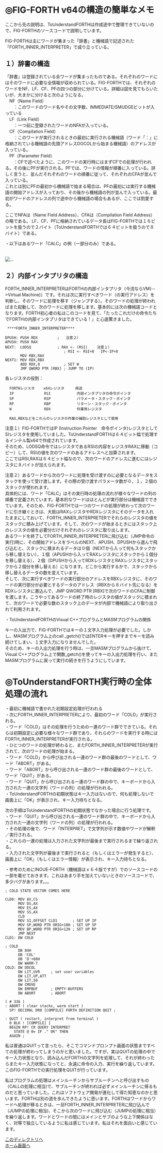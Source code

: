 # ◎FIG-FORTH v64の構造の簡単なメモ  
ここから先の説明は、ToUnderstandFORTHは作成途中で整理できていないので、FIG-FORTHのソースコードで説明しています。  
  
FIG-FORTHは主にワードが集まった「辞書」と機械語で記述された「FORTH_INNER_INTERPRETER」で成り立っている。  
  
## １）辞書の構造  
「辞書」は登録されている全ワードが集まったものである。それぞれのワードにはそのワードに必要な全情報が収められている。FIG-FORTHでは、それぞれのワードをNF、LF、CF、PFの四つの部分に分けている。詳細は図を見てもらいたいが、大まかに分けると次のようになる。  
　NF（Name Field）  
　　：このワードのワード名やその文字数、IMMEDIATE/SMUDGEビットが入っている  
　LF（Link Field）  
　　：一つ前に登録されたワードのNFAが入っている。  
　CF（Compilation Field）  
　　：このワードが実行されるときの最初に実行される機械語（ワード「：」に格納されている機械語の先頭アドレスDOCOLから始まる機械語）のアドレスが入っている。  
　PF（Parameter Field）  
　　：CFで述べたように、このワードの実行時にはまずCFでの処理が行われる。その後にPFが実行される。PFでは、ワードの情報が順番に入っている。詳しく言うと、並んだそれぞれのワードの順番に従って、それぞれのCFAが並んで入っている。  
これとは別にPFの最初から機械語で始まる場合は、PFの最初には実行する機械語の開始アドレスが入っており、その後から機械語の列が並んで入っている。最初がワードのアドレスの列で途中から機械語の場合もあるが、ここでは割愛する。  
  
ここでNFAは（Name Field Address）、CFAは（Compilation Field Address）の略である。
LF、CF、PFに格納されているデータ長はFIG-FORTHでは１６ビットを扱うので２バイト（ToUnderstandFORTHでは６４ビットを扱うので８バイト）である。  
  
  
  
・以下はあるワード「CALC」の例（一部分のみ）である。  
  
　  
![ ... ](/JPN/Documents/03_01_v0.20.01_JPN/NFR.png)  
  
  
## ２）内部インタプリタの構造  
FORTH_INNER_INTERPRETERはFORTHの内部インタプリタ（今流ならVM(-->Virtual Machine)）です。それは次に実行すべきワード（の実行アドレス）を判断し、そのワードに処理を移す（ジャンプする）。そのワードの処理が終わればまた起動して、次のワードに処理を移します。基本的には次の機械語コードとなります。FORTH初心者の私はこのコードを見て、「たったこれだけの命令たちでFORTHの内部インタプリタはできている！」と心底驚きました。  
  
```  
 ****FORTH_INNER_INTERPRETER****  
  
DPUSH: PUSH RDX         ;   注意２）  
APUSH: PUSH RAX  
NEXT:  LODSQ            ; RAX <- (RSI) 　　注意１）  
                           ; RSI <- RSI+8   IP<-IP+8  
       MOV RBX,RAX  
NEXT1: MOV RDX,RBX  
       ADD RDX,8           ; SET W  
       JMP QWORD PTR [RBX] ; JUMP TO (IP)  
```  
  
各レジスタの役割：  
```  
  FORTHレジスタ    x64レジスタ　　　用途  
  IP              RSI            内部インタプリタの命令ポインタ  
  SP              RSP            パラメータ・スタック・ポインタ  
  RP              RBP            リターン・スタック・ポインタ  
  W               RDX            作業用レジスタ  
 ```   
      RAX,RBXなどをこれらのレジスタの作業の補助レジスタとして使用  　
  
  
注意１）FIG-FORTHではIP (Instruction Pointer　命令ポインタ)レジスタとしてSIレジスタを使用していました。ToUnderstandFORTHは６４ビット幅で処理するインテル製x64で作成されています。  
そのため、LODSQ命令ではレジスタであるRSIの内容をレジスタRAXに移動（コピー）して、RSIの値を次のワードのあるアドレスへと加算されます。  
ここではRSI,RAXは６４ビット幅なので、次のワードのアドレスに進むにはレジスタに８バイトが加えられます。  
  
注意２）あるワードから次のワードに処理を受け渡すのに必要となるデータをスタックを使って受け渡します。その際の受け渡すパラメータ数が０，１，２個のスタックが使われます。  
具体的には、ワード「CALC」はその実行時の処理の流れが様々なワードの列の順番で定義されています。基本的なワードはほとんどが実行部分は機械語でできています。そのため、FIG-FORTHでは一つのワードの処理が終わって次のワードに引き継ぐときは、大抵はRAXレジスタやRDXレジスタにそのデータを入れたままにしておいて、FORTH_INNER_INTERPRETERでそれらのレジスタの値をスタックに積み上げています。そして、次のワードが始まるときにはスタック上のレジスタの値を必要分だけそれぞれのレジスタに取り出します。  
あるワードを終了してFORTH_INNER_INTERPRETERに飛び込む（JMP命令の実行)時に、その開始アドレスをラベルのNEXT、APUSH、DPUSHから選んで飛び込むと、スタックに積まれるデータは０個（NEXTから入って何もスタックから移し替えない），１個（APUSHから入ってRAXレジスタにスタックから１個分を移し替える），２個（DPUSHから入ってRDXレジスタとRAXレジスタにスタックから２個分を移し替える）になります。どこから実行するかで、スタックから移し替えるデータの数を変えています。  
そして、次に実行すべきワードの実行部分のアドレスをRBXレジスタに、そのワードの実行部分が必要とするデータのアドレス（RBXから８バイト先になる）をRDXレジスタに書込んで、JMP QWORD PTR [RBX]で次のワードのCFAに制御を渡します。こうやってあるワードの終了時のレジスタの値がスタックに積まれて、次のワードで必要な数のスタック上のデータが内部で機械語により取り出されて利用されます。  
  
  
・ToUnderstandFORTHのVisual C++プログラムとMASMプログラムの関係  
  
キーの入出力で、FIG-FORTHではキーの１文字入力処理が必要でした。しかし、MASMプログラム上のcall _getch()ではENTERキーを押すまでキーを読み続けてしまい、１文字入力になりませんでした。  
そのため、キーの入出力処理を行う時は、一旦MASMプログラムから抜けて、Visual C++プログラム上で関数_getch()を使ってキーの入出力処理を行い、またMASMプログラムに戻って実行の続きを行うようにしています。  
  
  
# ◎ToUnderstandFORTH実行時の全体処理の流れ  
  
・最初に機械語で書かれた初期設定処理が行われる  
・次にFORTH_INNER_INTERPRETERにより、最初のワード「COLD」が実行される。  
・ワード「COLD」はその処理を行うための一連のワード群でできている。それらは初期設定に必要な様々なワード群であり、それらのワードを実行する時にはFORTH_INNER_INTERPRETERが実行される。  
・ひとつのワードの処理が終わると、またFORTH_INNER_INTERPRETERが実行されて、次のワードの処理が始まる。  
・ワード「COLD」から呼び出される一連のワード群の最後のワードとして、ワード「ABORT」がある。  
・ワード「ABORT」から呼び出される一連のワード群の最後のワードとして、ワード「QUIT」がある。  
・ワード「QUIT」から呼び出される一連のワード群の中で、キーボードから入力された一連の文字列（ワードの列）の処理が行われる。  
・ToUnderstandFORTHの初期状態はキー入力はないので、何も処理しないで画面上に「OK」が表示され、キー入力待ちとなる。  
  
次の手順はToUnderstandFORTHの初期状態でなかった場合に行う処理です。  
・ワード「QUIT」から呼び出される一連のワード群の中で、キーボードから入力された一連の文字列（ワードの列）の処理が行われる。  
・その処理の後で、ワード「INTERPRET」で文字列が示す数値やワードが解釈／実行される。  
・これらの一連の処理は入力された文字列が最後まで実行されるまで繰り返される。  
・入力された文字列が最後まで実行されると（もしくはエラーが発生すると）、画面上に「OK」（もしくはエラー情報）が表示され、キー入力待ちとなる。  
  
  
・参考のためにINOUE-FORTH（機械語はｘ６４版ですが）でのソースコードの一部を載せておきます。これはあまり手を加えていないときのソースコードで、多少バグがあります。。。  
  
```  
; COLD STATE VECTOR COMES HERE

CLD0: MOV AX,CS
      MOV DS,AX
      MOV ES,AX
      MOV SS,AX
      CLD
      MOV SI,OFFSET CLD1       ; SET UP IP
      MOV SP,WORD PTR ORIG+10H ; SET UP SP
      MOV BP,WORD PTR ORIG+12H ; SET UP RP
      JMP NEXT
CLD1: DW COLD

; COLD
      DB 84H
      DB 'COL'
      DB 'D'+80H
      DW WARM-7
COLD: DW DOCOL
      DW LIT,UVR     ; set user variables
      DW LIT,UP,ATT
      DW LIT,50
      DW CMOVE
      DW EMPBUF      ; EMPTY-BUFFERS
      DW ABORT       ; ABORT
```  
  
```  
( # 336 )
: ABORT ( clear stacks, warm start )
  SP! DECIMAL DR0 [COMPILE] FORTH DEFINITION QUIT ;

: QUIT ( restart, interpret from terminal )
  0 BLK ! [COMPILE] [
  BEGIN RP! CR QUERY INTERPRET
    STATE @ 0= IF ." OK" THEN
  AGAIN ;
```  
  
  
私は普通はQUITって言ったら、そこでコマンドプロンプト画面の状態まですべての処理が終わってしまうのかと思いました。ですが、実はQUITの処理の中でキー入力状態となり、読み込んだFORTHの文字列を処理して、それが終わったらまたキー入力状態になってと、永遠に命令の入力、実行を繰り返しています。このFIG-FORTHでの実行処理をQUITが行っています。  
  
私はプログラムの処理はメインルーチンからサブルーチンへと呼び出すもの（CALLの処理に相当)で、サブルーチンが終われば必ずメインルーチンに帰るものだと思っていました。これはソフトウェア開発が進化して得た知恵なのかと思います。FORTHは別の道を歩んできたように思います。FORTHはワードからワードへ処理が移るときは、一旦FORTH_INNER_INTERPRETERに飛び込んで（JUMPの処理に相当)、そこから次のワードに飛び込む（JUMPの処理に相当）を繰り返します。ワードとワードの間にはメインとサブのような上下関係はなく、対等で独立しているように私は感じています。私はそれを面白いと感じています。  
  
[このディレクトリへ ](./)  
[ホーム画面へ ](../../../README.MD)  
